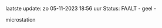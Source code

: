 laatste update: 
zo 05-11-2023 18:56   uur 
Status: FAALT - geel - 
<div class="service Y">microstation</div>